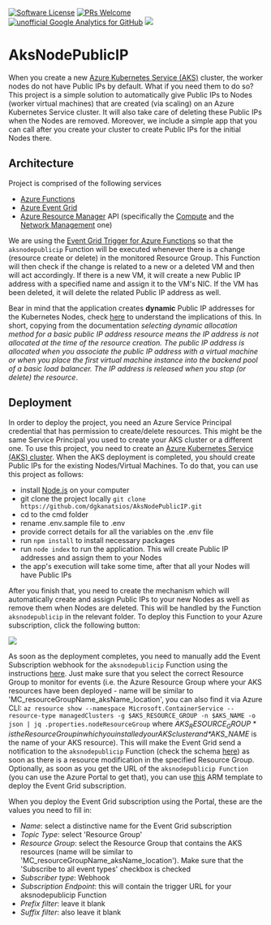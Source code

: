 [![Software License](https://img.shields.io/badge/license-MIT-brightgreen.svg?style=flat-square)](LICENSE)
[![PRs Welcome](https://img.shields.io/badge/PRs-welcome-brightgreen.svg?style=flat-square)](http://makeapullrequest.com)
[![unofficial Google Analytics for GitHub](https://gaforgithub.azurewebsites.net/api?repo=AksNodePublicIP)](https://github.com/dgkanatsios/gaforgithub)
![](https://img.shields.io/badge/status-beta-orange.svg)

# AksNodePublicIP

When you create a new [Azure Kubernetes Service (AKS)](https://docs.microsoft.com/en-us/azure/aks/kubernetes-walkthrough) cluster, the worker nodes do not have Public IPs by default. What if you need them to do so?
This project is a simple solution to automatically give Public IPs to Nodes (worker virtual machines) that are created (via scaling) on an Azure Kubernetes Service cluster. It will also take care of deleting these Public IPs when the Nodes are removed.
Moreover, we include a simple app that you can call after you create your cluster to create Public IPs for the initial Nodes there.

## Architecture

Project is comprised of the following services

- [Azure Functions](https://azure.microsoft.com/en-us/services/functions/)
- [Azure Event Grid](https://azure.microsoft.com/en-us/services/event-grid/)
- [Azure Resource Manager](https://docs.microsoft.com/en-us/azure/azure-resource-manager/resource-group-overview) API (specifically the [Compute](https://docs.microsoft.com/en-us/rest/api/compute/) and the [Network Management](https://www.npmjs.com/package/azure-arm-network) one)

We are using the [Event Grid Trigger for Azure Functions](https://docs.microsoft.com/en-us/azure/azure-functions/functions-bindings-event-grid) so that the `aksnodepublicip` Function will be executed whenever there is a change (resource create or delete) in the monitored Resource Group. This Function will then check if the change is related to a new or a deleted VM and then will act accordingly. If there is a new VM, it will create a new Public IP address with a specified name and assign it to the VM's NIC. If the VM has been deleted, it will delete the related Public IP address as well.

Bear in mind that the application creates **dynamic** Public IP addresses for the Kubernetes Nodes, check [here](https://docs.microsoft.com/en-us/azure/virtual-network/virtual-network-ip-addresses-overview-arm#public-ip-addresses) to understand the implications of this. In short, copying from the documentation *selecting dynamic allocation method for a basic public IP address resource means the IP address is not allocated at the time of the resource creation. The public IP address is allocated when you associate the public IP address with a virtual machine or when you place the first virtual machine instance into the backend pool of a basic load balancer. The IP address is released when you stop (or delete) the resource*.

## Deployment

In order to deploy the project, you need an Azure Service Principal credential that has permission to create/delete resources. This might be the same Service Principal you used to create your AKS cluster or a different one. 
To use this project, you need to create an [Azure Kubernetes Service (AKS) cluster](https://azure.microsoft.com/en-us/services/kubernetes-service/). When the AKS deployment is completed, you should create Public IPs for the existing Nodes/Virtual Machines. To do that, you can use this project as follows:

- install [Node.js](https://nodejs.org/en/) on your computer
- git clone the project locally `git clone https://github.com/dgkanatsios/AksNodePublicIP.git`
- cd to the cmd folder
- rename .env.sample file to .env
- provide correct details for all the variables on the .env file
- run `npm install` to install necessary packages
- run `node index` to run the application. This will create Public IP addresses and assign them to your Nodes
- the app's execution will take some time, after that all your Nodes will have Public IPs

After you finish that, you need to create the mechanism which will automatically create and assign Public IPs to your new Nodes as well as remove them when Nodes are deleted. This will be handled by the Function `aksnodepublicip` in the relevant folder. To deploy this Function to your Azure subscription, click the following button:

<a href="https://portal.azure.com/#create/Microsoft.Template/uri/https%3A%2F%2Fraw.githubusercontent.com%2Fdgkanatsios%2FAksNodePublicIP%2Fmsi%2Fdeploy.json" target="_blank"><img src="http://azuredeploy.net/deploybutton.png"/></a>

As soon as the deployment completes, you need to manually add the Event Subscription webhook for the `aksnodepublicip` Function using the instructions [here](https://docs.microsoft.com/en-us/azure/azure-functions/functions-bindings-event-grid#create-a-subscription). Just make sure that you select the correct Resource Group to monitor for events (i.e. the Azure Resource Group where your AKS resources have been deployed - name will be similar to 'MC_resourceGroupName_aksName_location', you can also find it via Azure CLI: `az resource show --namespace Microsoft.ContainerService --resource-type managedClusters -g $AKS_RESOURCE_GROUP -n $AKS_NAME -o json | jq .properties.nodeResourceGroup` where *$AKS_RESOURCE_GROUP* is the Resource Group in which you installed your AKS cluster and *$AKS_NAME* is the name of your AKS resource). This will make the Event Grid send a notification to the `aksnodepublicip` Function (check the schema [here](https://docs.microsoft.com/en-us/azure/event-grid/event-schema-resource-groups)) as soon as there is a resource modification in the specified Resource Group. Optionally, as soon as you get the URL of the `aksnodepublicip Function` (you can use the Azure Portal to get that), you can use [this](deploy.eventgridsubscription.json) ARM template to deploy the Event Grid subscription.

When you deploy the Event Grid subscription using the Portal, these are the values you need to fill in:

- *Name*: select a distinctive name for the Event Grid subscription
- *Topic Type*: select 'Resource Group'
- *Resource Group*: select the Resource Group that contains the AKS resources (name will be similar to 'MC_resourceGroupName_aksName_location'). Make sure that the 'Subscribe to all event types' checkbox is checked
- *Subscriber type*: Webhook
- *Subscription Endpoint*: this will contain the trigger URL for your aksnodepublicip Function
- *Prefix filter*: leave it blank
- *Suffix filter*: also leave it blank
